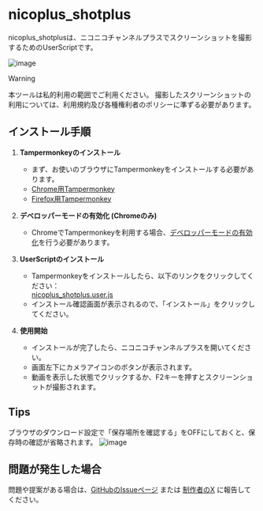 # nicoplus_shotplus
nicoplus_shotplusは、ニコニコチャンネルプラスでスクリーンショットを撮影するためのUserScriptです。

![image](https://github.com/user-attachments/assets/d4b3edf1-4777-4184-b8b1-49d00884a233)

> [!WARNING]
> 本ツールは私的利用の範囲でご利用ください。
> 撮影したスクリーンショットの利用については、利用規約及び各種権利者のポリシーに準ずる必要があります。

## インストール手順

1. **Tampermonkeyのインストール**
   - まず、お使いのブラウザにTampermonkeyをインストールする必要があります。
   - [Chrome用Tampermonkey](https://chrome.google.com/webstore/detail/tampermonkey/dhdgffkkebhmkfjojejmpbldmpobfkfo)
   - [Firefox用Tampermonkey](https://addons.mozilla.org/ja/firefox/addon/tampermonkey/)

2. **デベロッパーモードの有効化 (Chromeのみ)**
   - ChromeでTampermonkeyを利用する場合、[デベロッパーモードの有効化](https://www.tampermonkey.net/faq.php#Q209)を行う必要があります。

3. **UserScriptのインストール**
   - Tampermonkeyをインストールしたら、以下のリンクをクリックしてください：  
     [nicoplus_shotplus.user.js](https://github.com/yumemi-btn/nicoplus_shotplus/raw/main/nicoplus_shotplus.user.js)
   - インストール確認画面が表示されるので、「インストール」をクリックしてください。

4. **使用開始**
   - インストールが完了したら、ニコニコチャンネルプラスを開いてください。
   - 画面左下にカメラアイコンのボタンが表示されます。
   - 動画を表示した状態でクリックするか、F2キーを押すとスクリーンショットが撮影されます。

## Tips
ブラウザのダウンロード設定で「保存場所を確認する」をOFFにしておくと、保存時の確認が省略されます。
![image](https://github.com/user-attachments/assets/08872d05-2ccc-488f-a392-32ccd16acb6a)

## 問題が発生した場合
問題や提案がある場合は、[GitHubのIssueページ](https://github.com/yumemi-btn/nicoplus_shotplus/issues) または [制作者のX](https://x.com/infinite_chain) に報告してください。
